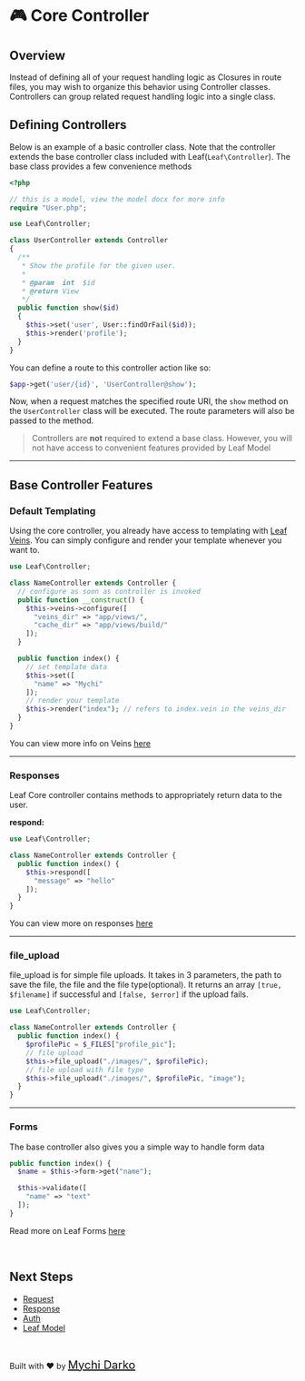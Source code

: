 <!-- markdownlint-disable no-inline-html -->
# 🎮 Core Controller

## Overview

Instead of defining all of your request handling logic as Closures in route files, you may wish to organize this behavior using Controller classes. Controllers can group related request handling logic into a single class.

## Defining Controllers

Below is an example of a basic controller class. Note that the controller extends the base controller class included with Leaf(`Leaf\Controller`). The base class provides a few convenience methods
<!-- such as the middleware method, which may be used to attach middleware to controller actions: -->

```php
<?php

// this is a model, view the model docx for more info
require "User.php";

use Leaf\Controller;

class UserController extends Controller
{
  /**
   * Show the profile for the given user.
   *
   * @param  int  $id
   * @return View
   */
  public function show($id)
  {
    $this->set('user', User::findOrFail($id));
    $this->render('profile');
  }
}
```

You can define a route to this controller action like so:

```php
$app->get('user/{id}', 'UserController@show');
```

Now, when a request matches the specified route URI, the `show` method on the `UserController` class will be executed. The route parameters will also be passed to the method.

> Controllers are **not** required to extend a base class. However, you will not have access to convenient features provided by Leaf Model
<!-- such as the middleware, validate, and dispatch methods. -->

<hr>

## Base Controller Features

### Default Templating

Using the core controller, you already have access to templating with [Leaf Veins](leaf/v/2.5.0/views/veins). You can simply configure and render your template whenever you want to.

```php
use Leaf\Controller;

class NameController extends Controller {
  // configure as soon as controller is invoked
  public function __construct() {
    $this->veins->configure([
      "veins_dir" => "app/views/",
      "cache_dir" => "app/views/build/"
    ]);
  }

  public function index() {
    // set template data
    $this->set([
      "name" => "Mychi"
    ]);
    // render your template
    $this->render("index"); // refers to index.vein in the veins_dir
  }
}
```

You can view more info on Veins [here](leaf/v/2.5.0/views/veins)

<hr>

### Responses

Leaf Core controller contains methods to appropriately return data to the user.

**respond:**

```php
use Leaf\Controller;

class NameController extends Controller {
  public function index() {
    $this->respond([
      "message" => "hello"
    ]);
  }
}
```

You can view more on responses [here](leaf/v/2.5.0/http/response)

<hr>

### file_upload

file_upload is for simple file uploads. It takes in 3 parameters, the path to save the file, the file and the file type(optional). It returns an array `[true, $filename]` if successful and `[false, $error]` if the upload fails.

```php
use Leaf\Controller;

class NameController extends Controller {
  public function index() {
    $profilePic = $_FILES["profile_pic"];
    // file upload
    $this->file_upload("./images/", $profilePic);
    // file upload with file type
    $this->file_upload("./images/", $profilePic, "image");
  }
}
```

<hr>

### Forms

The base controller also gives you a simple way to handle form data

```php
public function index() {
  $name = $this->form->get("name");

  $this->validate([
    "name" => "text"
  ]);
}
```

Read more on Leaf Forms [here](leaf/v/2.5.0/core/forms)

<br>

## Next Steps

- [Request](leaf/v/2.5.0/http/request)
- [Response](leaf/v/2.5.0/http/response)
- [Auth](leaf/v/2.5.0/core/auth)
- [Leaf Model](leaf/v/2.5.0/core/model)

<br>

Built with ❤ by <a href="https://mychi.netlify.app" style="font-size: 20px; color: #111;" target="_blank">Mychi Darko</a>
